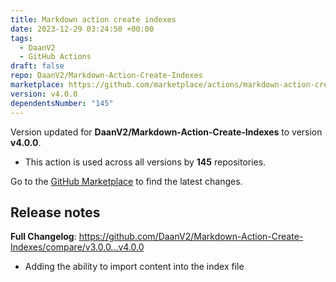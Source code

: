 ```yaml
---
title: Markdown action create indexes
date: 2023-12-29 03:24:50 +00:00
tags:
  - DaanV2
  - GitHub Actions
draft: false
repo: DaanV2/Markdown-Action-Create-Indexes
marketplace: https://github.com/marketplace/actions/markdown-action-create-indexes
version: v4.0.0
dependentsNumber: "145"
---
```



Version updated for **DaanV2/Markdown-Action-Create-Indexes** to version **v4.0.0**.
- This action is used across all versions by **145** repositories.

Go to the [GitHub Marketplace](https://github.com/marketplace/actions/markdown-action-create-indexes) to find the latest changes.

## Release notes

**Full Changelog**: https://github.com/DaanV2/Markdown-Action-Create-Indexes/compare/v3.0.0...v4.0.0

- Adding the ability to import content into the index file

